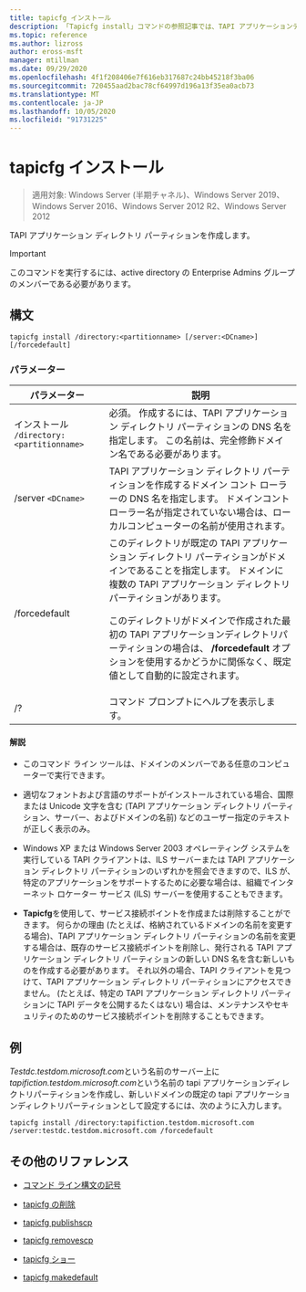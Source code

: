 ```yaml
---
title: tapicfg インストール
description: 「Tapicfg install」コマンドの参照記事では、TAPI アプリケーションディレクトリパーティションを作成します。
ms.topic: reference
ms.author: lizross
author: eross-msft
manager: mtillman
ms.date: 09/29/2020
ms.openlocfilehash: 4f1f208406e7f616eb317687c24bb45218f3ba06
ms.sourcegitcommit: 720455aad2bac78cf64997d196a13f35ea0acb73
ms.translationtype: MT
ms.contentlocale: ja-JP
ms.lasthandoff: 10/05/2020
ms.locfileid: "91731225"
---
```

# <a name="tapicfg-install"></a>tapicfg インストール

> 適用対象: Windows Server (半期チャネル)、Windows Server 2019、Windows Server 2016、Windows Server 2012 R2、Windows Server 2012

TAPI アプリケーション ディレクトリ パーティションを作成します。

> [!IMPORTANT]
> このコマンドを実行するには、active directory の Enterprise Admins グループのメンバーである必要があります。

## <a name="syntax"></a>構文

```
tapicfg install /directory:<partitionname> [/server:<DCname>] [/forcedefault]
```

### <a name="parameters"></a>パラメーター

| パラメーター | 説明 |
|--|--|
| インストール `/directory:<partitionname>` | 必須。 作成するには、TAPI アプリケーション ディレクトリ パーティションの DNS 名を指定します。 この名前は、完全修飾ドメイン名である必要があります。 |
| /server `<DCname>` | TAPI アプリケーション ディレクトリ パーティションを作成するドメイン コント ローラーの DNS 名を指定します。 ドメインコントローラー名が指定されていない場合は、ローカルコンピューターの名前が使用されます。 |
| /forcedefault | このディレクトリが既定の TAPI アプリケーション ディレクトリ パーティションがドメインであることを指定します。 ドメインに複数の TAPI アプリケーション ディレクトリ パーティションがあります。<p>このディレクトリがドメインで作成された最初の TAPI アプリケーションディレクトリパーティションの場合は、 **/forcedefault** オプションを使用するかどうかに関係なく、既定値として自動的に設定されます。 |
| /? | コマンド プロンプトにヘルプを表示します。 |

#### <a name="remarks"></a>解説

- このコマンド ライン ツールは、ドメインのメンバーである任意のコンピューターで実行できます。

- 適切なフォントおよび言語のサポートがインストールされている場合、国際または Unicode 文字を含む (TAPI アプリケーション ディレクトリ パーティション、サーバー、およびドメインの名前) などのユーザー指定のテキストが正しく表示のみ。

- Windows XP または Windows Server 2003 オペレーティング システムを実行している TAPI クライアントは、ILS サーバーまたは TAPI アプリケーション ディレクトリ パーティションのいずれかを照会できますので、ILS が、特定のアプリケーションをサポートするために必要な場合は、組織でインターネット ロケーター サービス (ILS) サーバーを使用することもできます。

- **Tapicfg**を使用して、サービス接続ポイントを作成または削除することができます。 何らかの理由 (たとえば、格納されているドメインの名前を変更する場合)、TAPI アプリケーション ディレクトリ パーティションの名前を変更する場合は、既存のサービス接続ポイントを削除し、発行される TAPI アプリケーション ディレクトリ パーティションの新しい DNS 名を含む新しいものを作成する必要があります。 それ以外の場合、TAPI クライアントを見つけて、TAPI アプリケーション ディレクトリ パーティションにアクセスできません。 (たとえば、特定の TAPI アプリケーション ディレクトリ パーティションに TAPI データを公開するたくはない) 場合は、メンテナンスやセキュリティのためのサービス接続ポイントを削除することもできます。

## <a name="examples"></a>例

*Testdc.testdom.microsoft.com*という名前のサーバー上に*tapifiction.testdom.microsoft.com*という名前の tapi アプリケーションディレクトリパーティションを作成し、新しいドメインの既定の tapi アプリケーションディレクトリパーティションとして設定するには、次のように入力します。

```
tapicfg install /directory:tapifiction.testdom.microsoft.com /server:testdc.testdom.microsoft.com /forcedefault
```

## <a name="additional-references"></a>その他のリファレンス

- [コマンド ライン構文の記号](command-line-syntax-key.md)

- [tapicfg の削除](tapicfg-remove.md)

- [tapicfg publishscp](tapicfg-publishscp.md)

- [tapicfg removescp](tapicfg-removescp.md)

- [tapicfg ショー](tapicfg-show.md)

- [tapicfg makedefault](tapicfg-makedefault.md)